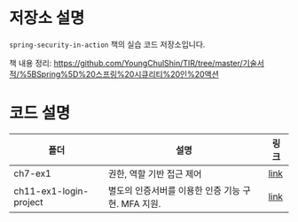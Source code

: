 # 저장소 설명
`spring-security-in-action` 책의 실습 코드 저장소입니다. 

책 내용 정리: https://github.com/YoungChulShin/TIR/tree/master/기술서적/%5BSpring%5D%20스프링%20시큐리티%20인%20액션

# 코드 설명
|폴더|설명|링크|
|---|---|---|
|ch7-ex1|권한, 역할 기반 접근 제어|[link](/ch7-ex1/)
|ch11-ex1-login-project|별도의 인증서버를 이용한 인증 기능 구현. MFA 지원.|[link](/ch11-ex1-login-project/)

